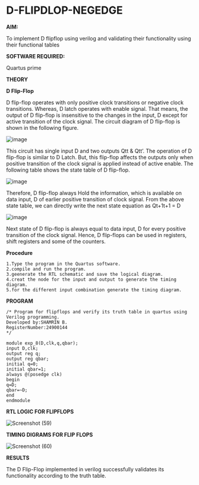 # D-FLIPDLOP-NEGEDGE

**AIM:**

To implement  D flipflop using verilog and validating their functionality using their functional tables

**SOFTWARE REQUIRED:**

Quartus prime

**THEORY**

**D Flip-Flop**

D flip-flop operates with only positive clock transitions or negative clock transitions. Whereas, D latch operates with enable signal. That means, the output of D flip-flop is insensitive to the changes in the input, D except for active transition of the clock signal. The circuit diagram of D flip-flop is shown in the following figure.

![image](https://github.com/naavaneetha/D-FLIPDLOP-NEGEDGE/assets/154305477/48c81fe8-bc3f-40e7-95e2-519fc155ad51)

This circuit has single input D and two outputs Qtt & Qtt’. The operation of D flip-flop is similar to D Latch. But, this flip-flop affects the outputs only when positive transition of the clock signal is applied instead of active enable. The following table shows the state table of D flip-flop.

![image](https://github.com/naavaneetha/D-FLIPDLOP-NEGEDGE/assets/154305477/e5f3fda7-68ec-4a3a-a0a4-cf6f9cc4ab55)

Therefore, D flip-flop always Hold the information, which is available on data input, D of earlier positive transition of clock signal. From the above state table, we can directly write the next state equation as Qt+1t+1 = D

![image](https://github.com/naavaneetha/D-FLIPDLOP-NEGEDGE/assets/154305477/8592c0d8-2917-4142-91b9-d6c30dd891d2)

Next state of D flip-flop is always equal to data input, D for every positive transition of the clock signal. Hence, D flip-flops can be used in registers, shift registers and some of the counters.

**Procedure**
```
1.Type the program in the Quartus software.
2.compile and run the program.
3.geenerate the RTL schematic and save the logical diagram.
4.creat the node for the input and output to generate the timing diagram.
5.for the different input combination generate the timing diagram.
```

**PROGRAM**
```
/* Program for flipflops and verify its truth table in quartus using Verilog programming.
Developed by:SHAMRIN B.
RegisterNumber:24900144
*/
```
```
module exp_8(D,clk,q,qbar);
input D,clk;
output reg q;
output reg qbar;
initial q=0;
initial qbar=1;
always @(posedge clk)
begin
q=D;
qbar=~D;
end
endmodule
```

**RTL LOGIC FOR FLIPFLOPS**

![Screenshot (59)](https://github.com/user-attachments/assets/df3cfcf6-8e4e-49e4-9a6a-304a6c79daf5)


**TIMING DIGRAMS FOR FLIP FLOPS**

![Screenshot (60)](https://github.com/user-attachments/assets/e9f1476c-4a80-45e2-8e85-98716920f0cd)


**RESULTS**

The D Flip-Flop implemented in verilog successfully validates its functionality according to the truth table.
